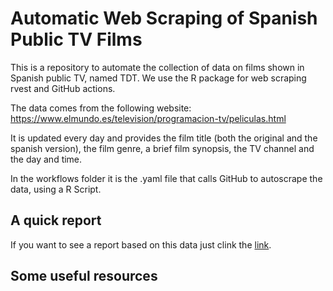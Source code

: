 # Automatic Web Scraping of Spanish Public TV Films
This is a repository to automate the collection of data on films shown in Spanish public TV, named TDT. We use the R package for web scraping rvest and GitHub actions.

The data comes from the following website: https://www.elmundo.es/television/programacion-tv/peliculas.html

It is updated every day and provides the film title (both the original and the spanish version), the film genre, a brief film synopsis, the TV channel and the day and time.

In the workflows folder it is the .yaml file that calls GitHub to autoscrape the data, using a R Script.

## A quick report

If you want to see a report based on this data just clink the [link](https://rpubs.com/GuilleDiaz7/956062).

## Some useful resources




